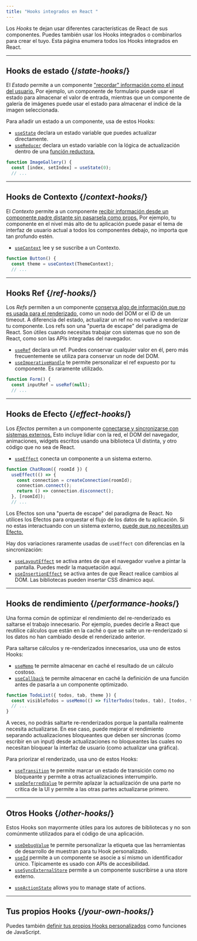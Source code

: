 ```yaml
---
title: "Hooks integrados en React "
---
```


<Intro>

Los *Hooks* te dejan usar diferentes características de React de sus componentes. Puedes también usar los Hooks integrados o combinarlos para crear el tuyo. Esta página enumera todos los Hooks integrados en React.

</Intro>

---

## Hooks de estado {/*state-hooks*/}

El *Estado* permite a un componente ["recordar" información como el input del usuario.](/learn/state-a-components-memory) Por ejemplo, un componente de formulario puede usar el estado para almacenar el valor de entrada, mientras que un componente de galería de imágenes puede usar el estado para almacenar el indicé de la imagen seleccionada.

Para añadir un estado a un componente, usa de estos Hooks:

* [`useState`](/reference/react/useState) declara un estado variable que puedes actualizar directamente.
* [`useReducer`](/reference/react/useReducer) declara un estado variable con la lógica de actualización dentro de una [función reductora.](/learn/extracting-state-logic-into-a-reducer)

```js
function ImageGallery() {
  const [index, setIndex] = useState(0);
  // ...
```

---

## Hooks de Contexto {/*context-hooks*/}

El *Contexto* permite a un componente [recibir información desde un componente padre distante sin pasarsela como props.](/learn/passing-props-to-a-component) Por ejemplo, tu componente en el nivel más alto de tu aplicación puede pasar el tema de interfaz de usuario actual a todos los componentes debajo, no importa que tan profundo estén.

* [`useContext`](/reference/react/useContext) lee y se suscribe a un Contexto.

```js
function Button() {
  const theme = useContext(ThemeContext);
  // ...
```

---

## Hooks Ref {/*ref-hooks*/}

Los *Refs* permiten a un componente [conserva algo de información que no es usada para el renderizado,](/learn/referencing-values-with-refs) como un nodo del DOM or el ID de un timeout. A diferencia del estado, actualizar un ref no no vuelve a renderizar tu componente. Los refs son una "puerta de escape" del paradigma de React. Son útiles cuando necesitas trabajar con sistemas que no son de React, como son las APIs integradas del navegador.

* [`useRef`](/reference/react/useRef) declara un ref. Puedes conservar cualquier valor en él, pero más frecuentemente se utiliza para conservar un node del DOM.
* [`useImperativeHandle`](/reference/react/useImperativeHandle) te permite personalizar el ref expuesto por tu componente. Es raramente utilizado.

```js
function Form() {
  const inputRef = useRef(null);
  // ...
```

---

## Hooks de Efecto {/*effect-hooks*/}

Los *Efectos* permiten a un componente [conectarse y sincronizarse con sistemas externos.](/learn/synchronizing-with-effects) Esto incluye lidiar con la red, el DOM del navegador, animaciones, widgets escritos usando una biblioteca UI distinta, y otro código que no sea de React.

* [`useEffect`](/reference/react/useEffect) conecta un componente a un sistema externo.

```js
function ChatRoom({ roomId }) {
  useEffect(() => {
    const connection = createConnection(roomId);
    connection.connect();
    return () => connection.disconnect();
  }, [roomId]);
  // ...
```

Los Efectos son una "puerta de escape" del paradigma de React. No utilices los Efectos para orquestar el flujo de los datos de tu aplicación. Si no estas interactuando con un sistema externo, [puede que no necesites un Efecto.](/learn/you-might-not-need-an-effect)

Hay dos variaciones raramente usadas de `useEffect` con diferencias en la sincronización:

* [`useLayoutEffect`](/reference/react/useLayoutEffect) se activa antes de que el navegador vuelve a pintar la pantalla. Puedes medir la maquetación aquí.
* [`useInsertionEffect`](/reference/react/useInsertionEffect) se activa antes de que React realice cambios al DOM. Las bibliotecas pueden insertar CSS dinámico aquí.

---

## Hooks de rendimiento {/*performance-hooks*/}

Una forma común de optimizar el rendimiento del re-renderizado es saltarse el trabajo innecesario. Por ejemplo, puedes decirle a React que reutilice cálculos que están en la caché o que se salte un re-renderizado si los datos no han cambiado desde el renderizado anterior.

Para saltarse cálculos y re-renderizados innecesarios, usa uno de estos Hooks:

- [`useMemo`](/reference/react/useMemo) te permite almacenar en caché el resultado de un cálculo costoso.
- [`useCallback`](/reference/react/useCallback) te permite almacenar en caché la definición de una función antes de pasarla a un componente optimizado.

```js
function TodoList({ todos, tab, theme }) {
  const visibleTodos = useMemo(() => filterTodos(todos, tab), [todos, tab]);
  // ...
}
```

A veces, no podrás saltarte re-renderizados porque la pantalla realmente necesita actualizarse. En ese caso, puede mejorar el rendimiento separando actualizaciones bloqueantes que deben ser síncronas (como escribir en un input) desde actualizaciones no bloqueantes las cuales no necesitan bloquear la interfaz de usuario (como actualizar una gráfica).

Para priorizar el renderizado, usa uno de estos Hooks:

- [`useTransition`](/reference/react/useTransition) te permite marcar un estado de transición como no bloqueante y permite a otras actualizaciones interrumpirlo.
- [`useDeferredValue`](/reference/react/useDeferredValue) te permite aplazar la actualización de una parte no critica de la UI y permite a las otras partes actualizarse primero.

---

## Otros Hooks {/*other-hooks*/}

Estos Hooks son mayormente útiles para los autores de bibliotecas y no son comúnmente utilizados para el código de una aplicación.

- [`useDebugValue`](/reference/react/useDebugValue) te permite personalizar la etiqueta que las herramientas de desarrollo de muestran para tu Hook personalizado.
- [`useId`](/reference/react/useId) permite a un componente se asocie a sí mismo un identificador único. Típicamente es usado con APIs de accesibilidad.
- [`useSyncExternalStore`](/reference/react/useSyncExternalStore) permite a un componente suscribirse a una store externo.
* [`useActionState`](/reference/react/useActionState) allows you to manage state of actions.

---

## Tus propios Hooks {/*your-own-hooks*/}

Puedes también [definir tus propios Hooks personalizados](/learn/reusing-logic-with-custom-hooks#extracting-your-own-custom-hook-from-a-component) como funciones de JavaScript.
